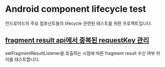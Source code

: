 # Android component lifecycle test

안드로이드의 주요 컴포넌트들의 lifecycle 관련된 테스트를 위한 프로젝트입니다.

## [fragment result api에서 중복된 requestKey 관리](https://github.com/EHK00/AndroidComponentLifecyclePractice/tree/main/fragmentResult)

setFragmentResultListener을 호출하는 시점에 따른 fragment result 수신 여부 차이를 테스트합니다.